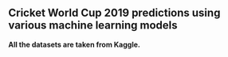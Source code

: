 
## Cricket World Cup 2019 predictions using various machine learning models
**All the datasets are taken from Kaggle.**
